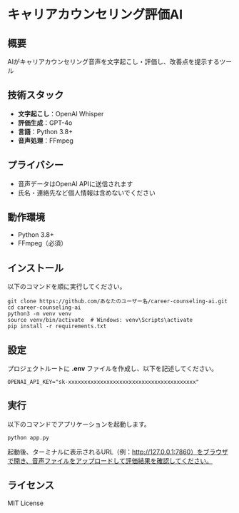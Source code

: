 # キャリアカウンセリング評価AI

## 概要
AIがキャリアカウンセリング音声を文字起こし・評価し、改善点を提示するツール

## 技術スタック
- **文字起こし**：OpenAI Whisper
- **評価生成**：GPT-4o
- **言語**：Python 3.8+
- **音声処理**：FFmpeg

## プライバシー
- 音声データはOpenAI APIに送信されます
- 氏名・連絡先など個人情報は含めないでください

## 動作環境
- Python 3.8+
- FFmpeg（必須）

## インストール
以下のコマンドを順に実行してください。

    git clone https://github.com/あなたのユーザー名/career-counseling-ai.git
    cd career-counseling-ai
    python3 -m venv venv
    source venv/bin/activate  # Windows: venv\Scripts\activate
    pip install -r requirements.txt

## 設定
プロジェクトルートに **.env** ファイルを作成し、以下を記述してください。

    OPENAI_API_KEY="sk-xxxxxxxxxxxxxxxxxxxxxxxxxxxxxxxxxxxxxxxx"

## 実行
以下のコマンドでアプリケーションを起動します。

    python app.py

起動後、ターミナルに表示されるURL（例：http://127.0.0.1:7860）をブラウザで開き、音声ファイルをアップロードして評価結果を確認してください。

## ライセンス
MIT License

